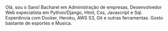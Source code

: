 Olá, sou o Sans!
Bacharel em Administração de empresas, Desenvolvedor Web especialista em Python/Django, Html, Css, Javascript e Sql. Experiência com Docker, Heroku, AWS S3, Git e outras ferramentas. Gosto bastante de esportes e Musica.
<!---
sanss021/sanss021 is a ✨ special ✨ repository because its `README.md` (this file) appears on your GitHub profile.
You can click the Preview link to take a look at your changes.
--->
